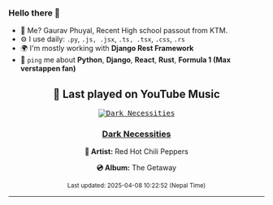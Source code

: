### Hello there 👋
- 💨 Me? Gaurav Phuyal, Recent High school passout from KTM.
- ⚙️ I use daily: `.py`, `.js, .jsx`, `.ts, .tsx`, `.css`, `.rs`
- 🌍 I'm mostly working with **Django Rest Framework**
- 💬 `ping` me about **Python**, **Django**, **React**, **Rust**, **Formula 1 (Max verstappen fan)**
<!-- YOUTUBE-MUSIC-START -->
<div align='center'>

## 🎵 Last played on YouTube Music

<kbd>

[![Dark Necessities](https://lastfm.freetls.fastly.net/i/u/174s/7e1ee7dbc2c188790d7b4c732385c2f9.jpg)](https://lastfm.freetls.fastly.net/i/u/174s/7e1ee7dbc2c188790d7b4c732385c2f9.jpg)

</kbd>

### [Dark Necessities](https://www.youtube.com/results?search_query=Red%20Hot%20Chili%20Peppers%20Dark%20Necessities)

**🎤 Artist:** Red Hot Chili Peppers

**💿 Album:** The Getaway

<sub>Last updated: 2025-04-08 10:22:52 (Nepal Time)</sub>

</div>

<!-- YOUTUBE-MUSIC-END -->
<hr>

